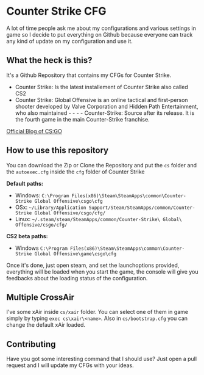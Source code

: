 # Counter Strike CFG

A lot of time people ask me about my configurations and various settings in game so I decide to put everything on Github because everyone can track any kind of update on my configuration and use it.

## What the heck is this?

It's a Github Repository that contains my CFGs for Counter Strike.

- Counter Strike: Is the latest installement of Counter Strike also called CS2
- Counter Strike: Global Offensive is an online tactical and first-person shooter developed by Valve Corporation and Hidden Path Entertainment, who also maintained - - - - Counter-Strike: Source after its release. It is the fourth game in the main Counter-Strike franchise.

[Official Blog of CS:GO](http://blog.counter-strike.net)


## How to use this repository

You can download the Zip or Clone the Repository and put the `cs` folder and the `autoexec.cfg` inside the `cfg` folder of Counter Strike

**Default paths:**

* Windows: `C:\Program Files(x86)\Steam\SteamApps\common\Counter-Strike Global Offensive\csgo\cfg`
* OSx: `~/Library/Application Support/Steam/SteamApps/common/Counter-Strike Global Offensive/csgo/cfg/`
* Linux: `~/.steam/steam/SteamApps/common/Counter-Strike\ Global\ Offensive/csgo/cfg/`

**CS2 beta paths:**

* Windows `C:\Program Files(x86)\Steam\SteamApps\common\Counter-Strike Global Offensive\game\csgo\cfg`

Once it's done, just open steam, and set the launchoptions provided, everything will be loaded when you start the game, the console will give you feedbacks about the loading status of the configuration.

## Multiple CrossAir

I've some xAir inside `cs/xair` folder. You can select one of them in game simply by typing `exec cs\xair\<name>`. Also in `cs/bootstrap.cfg` you can change the default xAir loaded.

## Contributing

Have you got some interesting command that I should use? Just open a pull request and I will update my CFGs with your ideas.
